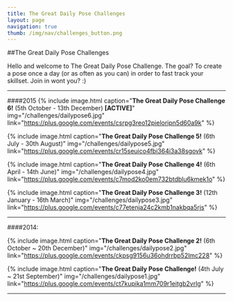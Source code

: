 ```yaml
---
title: The Great Daily Pose Challenges
layout: page
navigation: true
thumb: /img/nav/challenges_button.png
---
```

##The Great Daily Pose Challenges

Hello and welcome to The Great Daily Pose Challenge. The goal? To create a pose once a day (or as often as you can) in order to fast track your skillset. Join in wont you? :)

----

####2015
{% include image.html caption="<strong>The Great Daily Pose Challenge 6!</strong> (5th October - 13th December) <strong>[ACTIVE]</strong>" img="/challenges/dailypose6.jpg" link="https://plus.google.com/events/csrpg3reo12pieloripn5d60a9k" %}

{% include image.html caption="<strong>The Great Daily Pose Challenge 5!</strong> (6th July - 30th August)" img="/challenges/dailypose5.jpg" link="https://plus.google.com/events/cr15seuico4fbi364i3a38sgovk" %}

{% include image.html caption="<strong>The Great Daily Pose Challenge 4!</strong> (6th April - 14th June)" img="/challenges/dailypose4.jpg" link="https://plus.google.com/events/c7mod2ko0em732btdblu6kmek1o" %}

{% include image.html caption="<strong>The Great Daily Pose Challenge 3!</strong> (12th January - 16th March)" img="/challenges/dailypose3.jpg" link="https://plus.google.com/events/c77etenja24c2kmb1nakbqa5rjs" %}

----

####2014:

{% include image.html caption="<strong>The Great Daily Pose Challenge 2!</strong> (6th October ~ 20th December)" img="/challenges/dailypose2.jpg" link="https://plus.google.com/events/ckpsg9156u36ohdrrbp52lmc228" %}

{% include image.html caption="<strong>The Great Daily Pose Challenge!</strong> (4th July ~ 21st September)" img="/challenges/dailypose1.jpg" link="https://plus.google.com/events/ct7kupika1mm709r1eitgb2vrlg" %}

----

